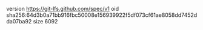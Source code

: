 version https://git-lfs.github.com/spec/v1
oid sha256:64d3b0a71bb916fbc50008e156939922f5df073cf61ae8058dd7452dda07ba92
size 6092
